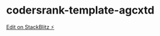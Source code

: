 # codersrank-template-agcxtd

[Edit on StackBlitz ⚡️](https://stackblitz.com/edit/codersrank-template-agcxtd)